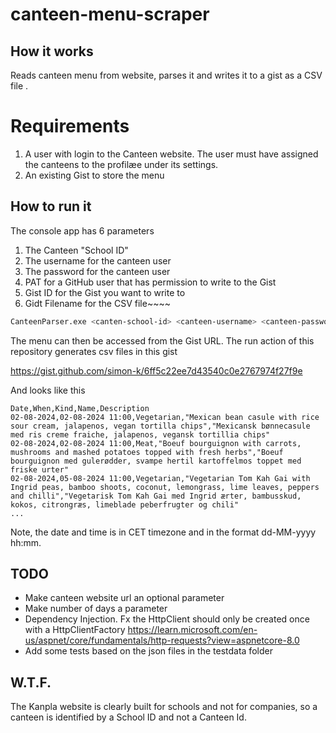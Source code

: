 # canteen-menu-scraper

## How it works
Reads canteen menu from website, parses it and writes it to a gist as a CSV file .

# Requirements
1. A user with login to the Canteen website. The user must have assigned the canteens to the profilæe under its settings.
2. An existing Gist to store the menu

## How to run it
The console app has 6 parameters
1. The Canteen "School ID"
1. The username for the canteen user
2. The password for the canteen user
3. PAT for a GitHub user that has permission to write to the Gist 
4. Gist ID for the Gist you want to write to
5. Gidt Filename for the CSV file~~~~

```bash
CanteenParser.exe <canten-school-id> <canteen-username> <canteen-password> <github-pat> <gist-id> <gist-filename>
```

The menu can then be accessed from the Gist URL. The run action of this repository generates csv files in this gist

https://gist.github.com/simon-k/6ff5c22ee7d43540c0e2767974f27f9e


And looks like this
```csv
Date,When,Kind,Name,Description
02-08-2024,02-08-2024 11:00,Vegetarian,"Mexican bean casule with rice sour cream, jalapenos, vegan tortilla chips","Mexicansk bønnecasule med ris creme fraiche, jalapenos, vegansk tortillia chips"
02-08-2024,02-08-2024 11:00,Meat,"Boeuf bourguignon with carrots, mushrooms and mashed potatoes topped with fresh herbs","Boeuf bourguignon med gulerødder, svampe hertil kartoffelmos toppet med friske urter"
02-08-2024,05-08-2024 11:00,Vegetarian,"Vegetarian Tom Kah Gai with Ingrid peas, bamboo shoots, coconut, lemongrass, lime leaves, peppers and chilli","Vegetarisk Tom Kah Gai med Ingrid ærter, bambusskud, kokos, citrongræs, limeblade peberfrugter og chili"
...
```

Note, the date and time is in CET timezone and in the format dd-MM-yyyy hh:mm.

## TODO
* Make canteen website url an optional parameter
* Make number of days a parameter
* Dependency Injection. Fx the HttpClient should only be created once with a HttpClientFactory https://learn.microsoft.com/en-us/aspnet/core/fundamentals/http-requests?view=aspnetcore-8.0
* Add some tests based on the json files in the testdata folder

## W.T.F.
The Kanpla website is clearly built for schools and not for companies, so a canteen is identified by a School ID and not a Canteen Id. 
